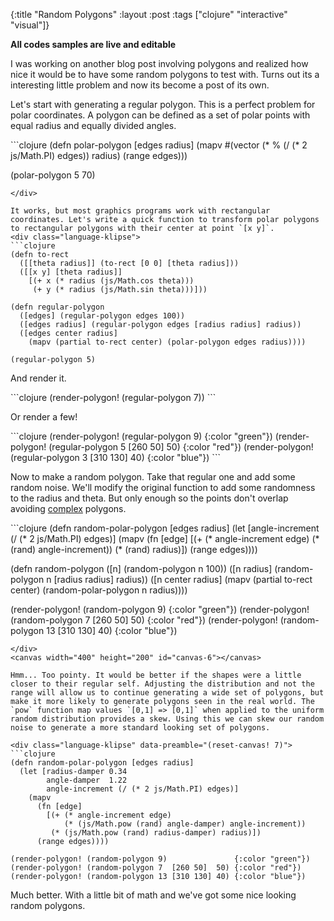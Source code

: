 {:title "Random Polygons"
 :layout :post
 :tags  ["clojure" "interactive" "visual"]}

**All codes samples are live and editable**

I was working on another blog post involving polygons and realized how nice it would be to have some random polygons to test with. Turns out its a interesting little problem and now its become a post of its own.
<pre style="display:none">
<div class="language-klipse">
```clojure
(def canvas (atom 0))
(defn get-canvas [id]
  (js/document.getElementById (str "canvas-" @canvas)))

(defn clear-canvas! [canvas-id]
  (let [canvas (get-canvas canvas-id)
        context (.getContext canvas "2d")]
    (.clearRect context 0 0 (.-width canvas) 
                            (.-height canvas))))

(defn reset-canvas! [canvas-id]
  (reset! canvas canvas-id)
  (clear-canvas! canvas-id))

(defn render-polygon! 
 ([polygon] (render-polygon! @canvas polygon {}))
 ([polygon opts] (render-polygon! @canvas polygon opts))
 ([canvas-id polygon {:keys [color] :or {color "blue"}}]
  (let [canvas (get-canvas canvas-id)
        [[initial-x initial-y] & rest] polygon
        context (.getContext canvas "2d")]
        (doto context
          (aset "fillStyle" color)
          (.beginPath)
          (.moveTo context initial-x initial-y))
        (doseq [[x y] rest]
          (.lineTo context x y))
        (doto context
          (.lineTo initial-x initial-y)
          (.fill)))))
```
</div>
</pre>
Let's start with generating a regular polygon. This is a perfect problem for polar coordinates. A polygon can be defined as a set of polar points with equal radius and equally divided angles.

<div class="language-klipse">
```clojure
(defn polar-polygon [edges radius]
  (mapv #(vector (* % (/ (* 2 js/Math.PI) edges)) radius)
    (range edges)))

(polar-polygon 5 70)
```
</div>

It works, but most graphics programs work with rectangular coordinates. Let's write a quick function to transform polar polygons to rectangular polygons with their center at point `[x y]`.
<div class="language-klipse">
```clojure
(defn to-rect 
  ([[theta radius]] (to-rect [0 0] [theta radius]))
  ([[x y] [theta radius]]
    [(+ x (* radius (js/Math.cos theta)))
     (+ y (* radius (js/Math.sin theta)))]))

(defn regular-polygon 
  ([edges] (regular-polygon edges 100))
  ([edges radius] (regular-polygon edges [radius radius] radius))
  ([edges center radius] 
    (mapv (partial to-rect center) (polar-polygon edges radius))))

(regular-polygon 5)
```
</div>

And render it.

<div class="language-klipse" data-preamble="(reset-canvas! 4)">
```clojure
(render-polygon! (regular-polygon 7))
```
</div>
<canvas width="400" height="200" id="canvas-4"></canvas>

Or render a few!

<div class="language-klipse" data-preamble="(reset-canvas! 5)">
```clojure
(render-polygon! (regular-polygon 9)              {:color "green"})
(render-polygon! (regular-polygon 5 [260 50]  50) {:color "red"})
(render-polygon! (regular-polygon 3 [310 130] 40) {:color "blue"})
```
</div>
<canvas width="400" height="200" id="canvas-5"></canvas>

Now to make a random polygon. Take that regular one and add some random noise. We'll modify the original function to add some randomness to the radius and theta. But only enough so the points don't overlap avoiding [complex](https://en.wikipedia.org/wiki/Complex_polygon) polygons.

<div class="language-klipse" data-preamble="(reset-canvas! 6)">
```clojure
(defn random-polar-polygon [edges radius]
  (let [angle-increment (/ (* 2 js/Math.PI) edges)]
    (mapv 
      (fn [edge] 
        [(+ (* angle-increment edge) (* (rand) angle-increment))
         (* (rand) radius)])
      (range edges))))

(defn random-polygon 
  ([n] (random-polygon n 100))
  ([n radius] (random-polygon n [radius radius] radius))
  ([n center radius] 
    (mapv (partial to-rect center) (random-polar-polygon n radius))))

(render-polygon! (random-polygon 9)               {:color "green"})
(render-polygon! (random-polygon 7  [260 50]  50) {:color "red"})
(render-polygon! (random-polygon 13 [310 130] 40) {:color "blue"})
```
</div>
<canvas width="400" height="200" id="canvas-6"></canvas>

Hmm... Too pointy. It would be better if the shapes were a little closer to their regular self. Adjusting the distribution and not the range will allow us to continue generating a wide set of polygons, but make it more likely to generate polygons seen in the real world. The `pow` function map values `[0,1] => [0,1]` when applied to the uniform random distribution provides a skew. Using this we can skew our random noise to generate a more standard looking set of polygons.

<div class="language-klipse" data-preamble="(reset-canvas! 7)">
```clojure
(defn random-polar-polygon [edges radius]
  (let [radius-damper 0.34
        angle-damper  1.22
        angle-increment (/ (* 2 js/Math.PI) edges)]
    (mapv 
      (fn [edge] 
        [(+ (* angle-increment edge) 
            (* (js/Math.pow (rand) angle-damper) angle-increment))
         (* (js/Math.pow (rand) radius-damper) radius)])
      (range edges))))

(render-polygon! (random-polygon 9)               {:color "green"})
(render-polygon! (random-polygon 7  [260 50]  50) {:color "red"})
(render-polygon! (random-polygon 13 [310 130] 40) {:color "blue"})
```
</div>
<canvas width="400" height="200" id="canvas-7"></canvas>

Much better. With a little bit of math and we've got some nice looking random polygons.

<link rel="stylesheet" type="text/css" href="http://app.klipse.tech/css/codemirror.css"> 
</link>

<script>
window.klipse_settings = {
selector: ".language-klipse"
};
</script>
<script src="http://app.klipse.tech/plugin/js/klipse_plugin.js"></script>

